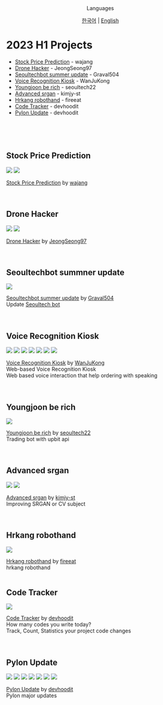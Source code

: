 <div align="center">
Languages
<br>

[한국어](./2023H1_ko.md) | [English](./2023H1.md)
</div>

# 2023 H1 Projects

- [Stock Price Prediction](#stock-price-prediction) - wajang
- [Drone Hacker](#drone-hacker) - JeongSeong97
- [Seoultechbot summer update](#seoultechbot-summner-update) - Graval504
- [Voice Recognition Kiosk](#voice-recognition-kiosk) - WanJuKong
- [Youngjoon be rich](#youngjoon-be-rich) - seoultech22
- [Advanced srgan](#advanced-srgan) - kimjy-st
- [Hrkang robothand](#Hrkang-robothand) - fireeat
- [Code Tracker](#code-tracker) - devhoodit
- [Pylon Update](#pylon-update) - devhoodit

<br>
<br>
<br>


## Stock Price Prediction
<div>
<img src="https://img.shields.io/badge/Python-3776AB?style=flat-square&logo=Python&logoColor=ffffff"/>
<img src="https://img.shields.io/badge/PyTorch-EE4C2C?style=flat-square&logo=PyTorch&logoColor=ffffff"/>
</div>

[Stock Price Prediction](https://github.com/stnuc/Stock-Price-Prediction) by [wajang](https://github.com/wajang)  
<br>
<br>

## Drone Hacker
<div>
<img src="https://img.shields.io/badge/Python-3776AB?style=flat-square&logo=Python&logoColor=ffffff"/>
<img src="https://img.shields.io/badge/PyTorch-EE4C2C?style=flat-square&logo=PyTorch&logoColor=ffffff"/>
</div>

[Drone Hacker](https://github.com/stnuc/drone_hacker) by [JeongSeong97](https://github.com/JeongSeong97)  
<br>
<br>

## Seoultechbot summner update
<div>
<img src="https://img.shields.io/badge/Go-00ADD8?style=flat-square&logo=Go&logoColor=ffffff"/>
</div>

[Seoultechbot summer update](https://github.com/stnuc/seoultechbot-summer-update) by [Graval504](https://github.com/Graval504)  
Update [Seoultech bot](https://github.com/Graval504/seoultechbot)  
<br>
<br>

## Voice Recognition Kiosk
<div>
<img src="https://img.shields.io/badge/HTML5-E34F26?style=flat-square&logo=HTML5&logoColor=ffffff"/>
<img src="https://img.shields.io/badge/CSS3-1572B6?style=flat-square&logo=CSS3&logoColor=ffffff"/>
<img src="https://img.shields.io/badge/JavaScript-F7DF1E?style=flat-square&logo=JavaScript&logoColor=000000"/>
<img src="https://img.shields.io/badge/PHP-777BB4?style=flat-square&logo=PHP&logoColor=ffffff"/>
<img src="https://img.shields.io/badge/PostgreSQL-4169E1?style=flat-square&logo=PostgreSQL&logoColor=ffffff"/>
<img src="https://img.shields.io/badge/C-000000?style=flat-square&logo=C&logoColor=ffffff"/>
<img src="https://img.shields.io/badge/Python-3776AB?style=flat-square&logo=Python&logoColor=ffffff"/>
</div>

[Voice Recognition Kiosk](https://github.com/stnuc/Voice-Recognition-Kiosk) by [WanJuKong](https://github.com/WanJuKong)  
Web-based Voice Recognition Kiosk  
Web based voice interaction that help ordering with speaking  
<br>
<br>

## Youngjoon be rich
<div>
<img src="https://img.shields.io/badge/Python-3776AB?style=flat-square&logo=Python&logoColor=ffffff"/>
</div>

[Youngjoon be rich](https://github.com/stnuc/Youngjoon_be_rich) by [seoultech22](https://github.com/seoultech22)  
Trading bot with upbit api  
<br>
<br>

## Advanced srgan
<div>
<img src="https://img.shields.io/badge/Python-3776AB?style=flat-square&logo=Python&logoColor=ffffff"/>
<img src="https://img.shields.io/badge/PyTorch-EE4C2C?style=flat-square&logo=PyTorch&logoColor=ffffff"/>
</div>

[Advanced srgan](https://github.com/stnuc/advanced-srgan) by [kimjy-st](https://github.com/kimjy-st)  
Improving SRGAN or CV subject  
<br>
<br>

## Hrkang robothand
<div>
<img src="https://img.shields.io/badge/Python-3776AB?style=flat-square&logo=Python&logoColor=ffffff"/>
</div>

[Hrkang robothand](https://github.com/stnuc/hrkang_robothand) by [fireeat](https://github.com/fireeat)  
hrkang robothand
<br>
<br>

## Code Tracker
<div>
<img src="https://img.shields.io/badge/Rust-000000?style=flat-square&logo=Rust&logoColor=ffffff"/>
</div>

[Code Tracker](https://github.com/devhoodit/codetracker) by [devhoodit](https://github.com/devhoodit)  
How many codes you write today?  
Track, Count, Statistics your project code changes  
<br>
<br>

## Pylon Update
<div>
<img src="https://img.shields.io/badge/Go-00ADD8?style=flat-square&logo=Go&logoColor=ffffff"/>
<img src="https://img.shields.io/badge/MySQL-4479A1?style=flat-square&logo=MySQL&logoColor=ffffff"/>
<img src="https://img.shields.io/badge/ApacheJMeter-D22128?style=flat-square&logo=ApacheJMeter&logoColor=ffffff"/>
<img src="https://img.shields.io/badge/Docker-2496ED?style=flat-square&logo=Docker&logoColor=ffffff"/>
<img src="https://img.shields.io/badge/PowerShell-5391FE?style=flat-square&logo=PowerShell&logoColor=ffffff"/>
<img src="https://img.shields.io/badge/Python-3776AB?style=flat-square&logo=Python&logoColor=ffffff"/>
<img src="https://img.shields.io/badge/Postman-FF6C37?style=flat-square&logo=Postman&logoColor=ffffff"/>
</div>

[Pylon Update](https://github.com/PylonSchema) by [devhoodit](https://github.com/devhoodit)  
Pylon major updates  
<br>
<br>
